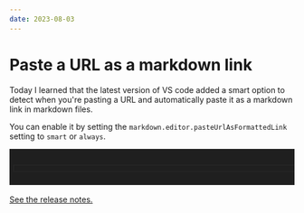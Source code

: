 ```yaml
---
date: 2023-08-03
---
```


# Paste a URL as a markdown link

Today I learned that the latest version of VS code added a smart option to detect when you're pasting a URL and automatically paste it as a markdown link in markdown files.

You can enable it by setting the `markdown.editor.pasteUrlAsFormattedLink` setting to `smart` or `always`.

![paste url screenshot](./url-paste-vscode.gif)

[See the release notes.](https://code.visualstudio.com/updates/v1_81#_markdown-paste-urls-as-formatted-links)

